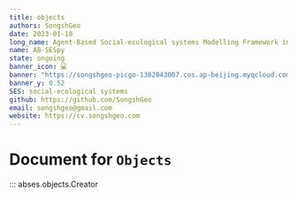 ```yaml
---
title: objects
authors: SongshGeo
date: 2023-01-10
long_name: Agent-Based Social-ecological systems Modelling Framework in Python
name: AB-SESpy
state: ongoing
banner_icon: 💻
banner: "https://songshgeo-picgo-1302043007.cos.ap-beijing.myqcloud.com/uPic/ABEGM_Banner_v1.png"
banner_y: 0.52
SES: social-ecological systems
github: https://github.com/SongshGeo
email: songshgeo@gmail.com
website: https://cv.songshgeo.com
---
```

# Document for `Objects`

::: abses.objects.Creator
